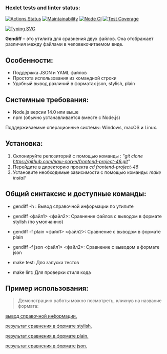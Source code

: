 ### Hexlet tests and linter status:

[![Actions Status](https://github.com/S0ldierBoy/frontend-project-46/workflows/hexlet-check/badge.svg)](https://github.com/S0ldierBoy/frontend-project-46/actions)
[![Maintainability](https://api.codeclimate.com/v1/badges/2b9d43d672c7c9a971c9/maintainability)](https://codeclimate.com/github/S0ldierBoy/frontend-project-46/maintainability)
[![Node CI](https://github.com/S0ldierBoy/frontend-project-46/actions/workflows/nodejs.yml/badge.svg)](https://github.com/S0ldierBoy/frontend-project-46/actions/workflows/nodejs.yml)
[![Test Coverage](https://api.codeclimate.com/v1/badges/2b9d43d672c7c9a971c9/test_coverage)](https://codeclimate.com/github/S0ldierBoy/frontend-project-46/test_coverage)

[![Typing SVG](https://readme-typing-svg.herokuapp.com?font=Fira+Code&weight=50&size=25&pause=1000&color=503DF7&random=false&width=435&height=60&lines=%D0%9E%D0%BF%D0%B8%D1%81%D0%B0%D0%BD%D0%B8%D0%B5+%D0%BF%D1%80%D0%BE%D0%B5%D0%BA%D1%82%D0%B0%3A)](https://git.io/typing-svg)

**Gendiff** – это утилита для сравнения двух файлов. Она отображает различия между файлами в человекочитаемом виде.

## Особенности:

- Поддержка JSON и YAML файлов
- Простота использования из командной строки
- Удобный вывод различий в форматах json, stylish, plain

## Системные требования:

- Node.js версии 14.0 или выше
- npm (обычно устанавливается вместе с Node.js)

Поддерживаемые операционные системы: Windows, macOS и Linux.

## Установка:

1. Склонируйте репозиторий с помощью команды : _"git clone https://github.com/ваш-логин/frontend-project-46.git"_
2. Перейдите в директорию проекта _cd frontend-project-46_
3. Установите необходимые зависимости с помощью команды: _make install_

## Общий синтаксис и доступные команды:

- gendiff -h : Вывод справочной информации по утилите

- gendiff <файл1> <файл2>: Сравнение файлов с выводом в формате stylish (по умолчанию)

- gendiff -f plain <файл1> <файл2>: Сравнение с выводом в формате plain

- gendiff -f json <файл1> <файл2>: Сравнение с выводом в формате json

- make test: Для запуска тестов

- make lint: Для проверки стиля кода

## Пример использования:

> Демонстрацию работы можно посмотреть, кликнув на название формата:

[вывод справочной информации.](https://asciinema.org/a/rZtOM9tPNUdhbGW2HMFlno8nS)

[результат сравнения в формате stylish.](https://asciinema.org/a/wGSHmcdGfjHdc2V0yK8K40M8F)

[результат сравнения в формате plain.](https://asciinema.org/a/PNvw9zls91wp4PIayTMF21cUO)

[результат сравнения в формате json.](https://asciinema.org/a/4i9nwuoIbK1vqjaqm3LOEDAn9)
